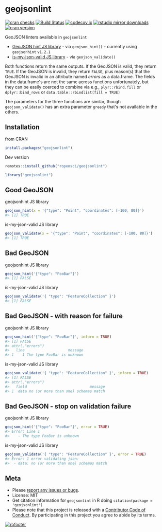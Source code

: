 geojsonlint
===========



[![cran checks](https://cranchecks.info/badges/worst/geojsonlint)](https://cranchecks.info/pkgs/geojsonlint)
[![Build Status](https://api.travis-ci.org/ropensci/geojsonlint.png)](https://travis-ci.org/ropensci/geojsonlint)
[![codecov.io](https://codecov.io/github/ropensci/geojsonlint/coverage.svg?branch=master)](https://codecov.io/github/ropensci/geojsonlint?branch=master)
[![rstudio mirror downloads](http://cranlogs.r-pkg.org/badges/geojsonlint)](https://github.com/metacran/cranlogs.app)
[![cran version](http://www.r-pkg.org/badges/version/geojsonlint)](https://cran.r-project.org/package=geojsonlint)

GeoJSON linters available in `geojsonlint`

* [GeoJSON hint JS library](https://www.npmjs.com/package/geojsonhint) - via `geojson_hint()` - currently using `geojsonhint` `v1.2.1`
* [is-my-json-valid JS library](https://www.npmjs.com/package/is-my-json-valid) - via `geojson_validate()`

Both functions return the same outputs. If the GeoJSON is valid, they return `TRUE`.
If the GeoJSON is invalid, they return `FALSE`, plus reason(s) that the GeoJSON is invalid
in an attribute named _errors_ as a data.frame. The fields in the data.frame's are not
the same across functions unfortunately, but they can be easily coerced to combine via
e.g., `plyr::rbind.fill` or `dplyr::bind_rows` or `data.table::rbindlist(fill = TRUE)`

The parameters for the three functions are similar, though `geojson_validate()` has an
extra parameter `greedy` that's not available in the others.

## Installation

from CRAN


```r
install.packages("geojsonlint")
```

Dev version


```r
remotes::install_github("ropensci/geojsonlint")
```


```r
library("geojsonlint")
```

## Good GeoJSON

geojsonhint JS library


```r
geojson_hint(x = '{"type": "Point", "coordinates": [-100, 80]}')
#> [1] TRUE
```

is-my-json-valid JS library


```r
geojson_validate(x = '{"type": "Point", "coordinates": [-100, 80]}')
#> [1] TRUE
```

## Bad GeoJSON

geojsonhint JS library


```r
geojson_hint('{"type": "FooBar"}')
#> [1] FALSE
```

is-my-json-valid JS library


```r
geojson_validate('{ "type": "FeatureCollection" }')
#> [1] FALSE
```

## Bad GeoJSON - with reason for failure

geojsonhint JS library


```r
geojson_hint('{"type": "FooBar"}', inform = TRUE)
#> [1] FALSE
#> attr(,"errors")
#>   line                    message
#> 1    1 The type FooBar is unknown
```

is-my-json-valid JS library


```r
geojson_validate('{ "type": "FeatureCollection" }', inform = TRUE)
#> [1] FALSE
#> attr(,"errors")
#>   field                             message
#> 1  data no (or more than one) schemas match
```

## Bad GeoJSON - stop on validation failure

geojsonhint JS library


```r
geojson_hint('{"type": "FooBar"}', error = TRUE)
#> Error: Line 1
#>    - The type FooBar is unknown
```

is-my-json-valid JS library


```r
geojson_validate('{ "type": "FeatureCollection" }', error = TRUE)
#> Error: 1 error validating json:
#> 	- data: no (or more than one) schemas match
```

## Meta

* Please [report any issues or bugs](https://github.com/ropensci/geojsonlint/issues).
* License: MIT
* Get citation information for `geojsonlint` in R doing `citation(package = 'geojsonlint')`
* Please note that this project is released with a [Contributor Code of Conduct][coc]. By participating in this project you agree to abide by its terms.

[![rofooter](http://ropensci.org/public_images/github_footer.png)](http://ropensci.org)

[coc]: https://github.com/ropensci/geojsonlint/blob/master/CODE_OF_CONDUCT.md

